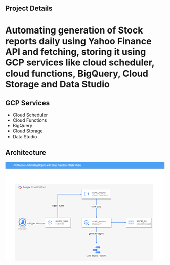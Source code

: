 ## Project Details

# Automating generation of Stock reports daily using Yahoo Finance API and fetching, storing it using GCP services like cloud scheduler, cloud functions, BigQuery, Cloud Storage and Data Studio


## GCP Services

- Cloud Scheduler
- Cloud Functions
- BigQuery
- Cloud Storage
- Data Studio

## Architecture

![Automating stock reports](generate_stocks_reports.png)